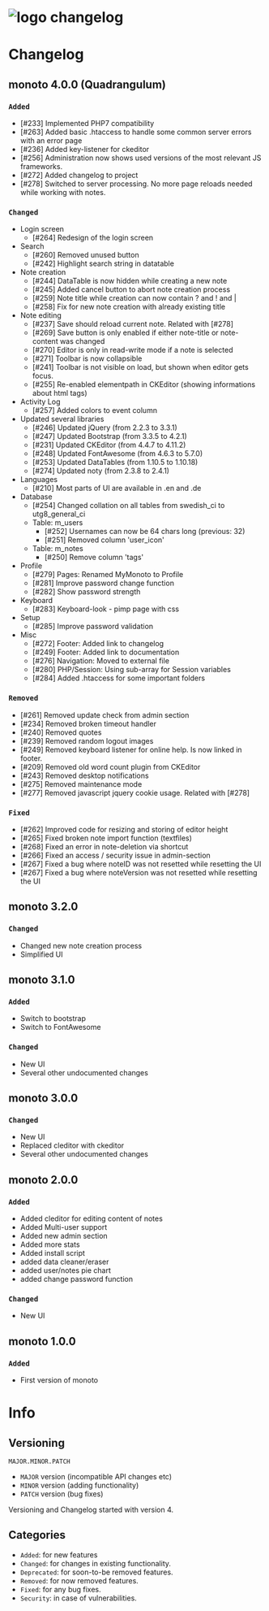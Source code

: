 ![logo](https://raw.githubusercontent.com/yafp/monoto/master/images/logo/monotoLogoBlack.png) changelog
==========

# Changelog
## monoto 4.0.0 (Quadrangulum)
###  ```Added```
* [#233] Implemented PHP7 compatibility
* [#263] Added basic .htaccess to handle some common server errors with an error page
* [#236] Added key-listener for ckeditor
* [#256] Administration now shows used versions of the most relevant JS frameworks.
* [#272] Added changelog to project
* [#278] Switched to server processing. No more page reloads needed while working with notes.

###  ```Changed```
* Login screen
  * [#264] Redesign of the login screen
* Search
  * [#260] Removed unused button
  * [#242] Highlight search string in datatable
* Note creation
  * [#244] DataTable is now hidden while creating a new note
  * [#245] Added cancel button to abort note creation process
  * [#259] Note title while creation can now contain ? and ! and |
  * [#258] Fix for new note creation with already existing title
* Note editing
  * [#237] Save should reload current note. Related with [#278]
  * [#269] Save button is only enabled if either note-title or note-content was changed
  * [#270] Editor is only in read-write mode if a note is selected
  * [#271] Toolbar is now collapsible
  * [#241] Toolbar is not visible on load, but shown when editor gets focus.
  * [#255] Re-enabled elementpath in CKEditor (showing informations about html tags)
* Activity Log  
  * [#257] Added colors to event column
* Updated several libraries  
  * [#246] Updated jQuery (from 2.2.3 to 3.3.1)
  * [#247] Updated Bootstrap (from 3.3.5 to 4.2.1)
  * [#231] Updated CKEditor (from 4.4.7 to 4.11.2)
  * [#248] Updated FontAwesome (from 4.6.3 to 5.7.0)
  * [#253] Updated DataTables (from 1.10.5 to 1.10.18)
  * [#274] Updated noty (from 2.3.8 to 2.4.1)
* Languages
  * [#210] Most parts of UI are available in .en and .de
* Database
  * [#254] Changed collation on all tables from swedish_ci to utg8_general_ci
  * Table: m_users
    * [#252] Usernames can now be 64 chars long (previous: 32)
    * [#251] Removed column 'user_icon'
  * Table: m_notes
    * [#250] Remove column 'tags'
* Profile
    * [#279] Pages: Renamed MyMonoto to Profile
    * [#281] Improve password change function
    * [#282] Show password strength
* Keyboard
    * [#283] Keyboard-look - pimp page with css
* Setup
    * [#285] Improve password validation
* Misc
  * [#272] Footer: Added link to changelog
  * [#249] Footer: Added link to documentation
  * [#276] Navigation: Moved to external file
  * [#280] PHP/Session: Using sub-array for Session variables
  * [#284] Added .htaccess for some important folders


###  ```Removed```
* [#261] Removed update check from admin section
* [#234] Removed broken timeout handler
* [#240] Removed quotes
* [#239] Removed random logout images
* [#249] Removed keyboard listener for online help. Is now linked in footer.
* [#209] Removed old word count plugin from CKEditor
* [#243] Removed desktop notifications
* [#275] Removed maintenance mode
* [#277] Removed javascript jquery cookie usage. Related with [#278]

###  ```Fixed```
* [#262] Improved code for resizing and storing of editor height
* [#265] Fixed broken note import function (textfiles)
* [#268] Fixed an error in note-deletion via shortcut
* [#266] Fixed an access / security issue in admin-section
* [#267] Fixed a bug where noteID was not resetted while resetting the UI
* [#267] Fixed a bug where noteVersion was not resetted while resetting the UI


## monoto 3.2.0
###  ```Changed```
* Changed new note creation process
* Simplified UI


## monoto 3.1.0
###  ```Added```
* Switch to bootstrap
* Switch to FontAwesome

###  ```Changed```
* New UI
* Several other undocumented changes


## monoto 3.0.0
###  ```Changed```
* New UI
* Replaced cleditor with ckeditor
* Several other undocumented changes


## monoto 2.0.0
###  ```Added```
* Added cleditor for editing content of notes
* Added Multi-user support
* Added new admin section
* Added more stats
* Added install script
* added data cleaner/eraser
* added user/notes pie chart
* added change password function

###  ```Changed```
* New UI


## monoto 1.0.0
###  ```Added```
* First version of monoto








# Info
## Versioning

  ```
  MAJOR.MINOR.PATCH
  ```

* ```MAJOR``` version (incompatible API changes etc)
* ```MINOR``` version (adding functionality)
* ```PATCH``` version (bug fixes)

Versioning and Changelog started with version 4.


## Categories
* ```Added```: for new features
* ```Changed```: for changes in existing functionality.
* ```Deprecated```: for soon-to-be removed features.
* ```Removed```: for now removed features.
* ```Fixed```: for any bug fixes.
* ```Security```: in case of vulnerabilities.
